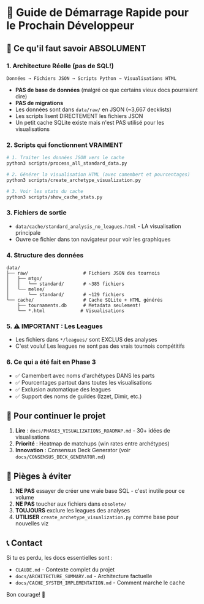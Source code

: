 # 🚀 Guide de Démarrage Rapide pour le Prochain Développeur

## 📌 Ce qu'il faut savoir ABSOLUMENT

### 1. Architecture Réelle (pas de SQL!)
```
Données → Fichiers JSON → Scripts Python → Visualisations HTML
```

- **PAS de base de données** (malgré ce que certains vieux docs pourraient dire)
- **PAS de migrations** 
- Les données sont dans `data/raw/` en JSON (~3,667 decklists)
- Les scripts lisent DIRECTEMENT les fichiers JSON
- Un petit cache SQLite existe mais n'est PAS utilisé pour les visualisations

### 2. Scripts qui fonctionnent VRAIMENT

```bash
# 1. Traiter les données JSON vers le cache
python3 scripts/process_all_standard_data.py

# 2. Générer la visualisation HTML (avec camembert et pourcentages)
python3 scripts/create_archetype_visualization.py

# 3. Voir les stats du cache
python3 scripts/show_cache_stats.py
```

### 3. Fichiers de sortie
- `data/cache/standard_analysis_no_leagues.html` - LA visualisation principale
- Ouvre ce fichier dans ton navigateur pour voir les graphiques

### 4. Structure des données
```
data/
├── raw/                    # Fichiers JSON des tournois
│   ├── mtgo/              
│   │   └── standard/       # ~385 fichiers
│   └── melee/             
│       └── standard/       # ~129 fichiers
└── cache/                  # Cache SQLite + HTML générés
    ├── tournaments.db      # Metadata seulement!
    └── *.html             # Visualisations
```

### 5. ⚠️ IMPORTANT : Les Leagues
- Les fichiers dans `*/leagues/` sont EXCLUS des analyses
- C'est voulu! Les leagues ne sont pas des vrais tournois compétitifs

### 6. Ce qui a été fait en Phase 3
- ✅ Camembert avec noms d'archétypes DANS les parts
- ✅ Pourcentages partout dans toutes les visualisations
- ✅ Exclusion automatique des leagues
- ✅ Support des noms de guildes (Izzet, Dimir, etc.)

## 🎯 Pour continuer le projet

1. **Lire** : `docs/PHASE3_VISUALIZATIONS_ROADMAP.md` - 30+ idées de visualisations
2. **Priorité** : Heatmap de matchups (win rates entre archétypes)
3. **Innovation** : Consensus Deck Generator (voir `docs/CONSENSUS_DECK_GENERATOR.md`)

## 🛑 Pièges à éviter

1. **NE PAS** essayer de créer une vraie base SQL - c'est inutile pour ce volume
2. **NE PAS** toucher aux fichiers dans `obsolete/`
3. **TOUJOURS** exclure les leagues des analyses
4. **UTILISER** `create_archetype_visualization.py` comme base pour nouvelles viz

## 📞 Contact
Si tu es perdu, les docs essentielles sont :
- `CLAUDE.md` - Contexte complet du projet
- `docs/ARCHITECTURE_SUMMARY.md` - Architecture factuelle
- `docs/CACHE_SYSTEM_IMPLEMENTATION.md` - Comment marche le cache

Bon courage! 🎉
